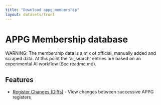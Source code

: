 ```yaml
---
title: "Download appg_membership"
layout: datasets/front
---
```


# APPG Membership database

WARNING: The membership data is a mix of official, manually added and scraped data. At this point the 'ai_search' entries are based on an experimental AI workflow (See readme.md).

## Features

- [Register Changes (Diffs)](./diffs.html) - View changes between successive APPG registers